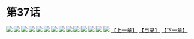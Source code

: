 # 第37话
![](https://s2.baozimh.com/scomic/yuekanshaonuyeqijun-chunquan/0/41-xlfo/1.jpg)
![](https://s2.baozimh.com/scomic/yuekanshaonuyeqijun-chunquan/0/41-xlfo/2.jpg)
![](https://s2.baozimh.com/scomic/yuekanshaonuyeqijun-chunquan/0/41-xlfo/3.jpg)
![](https://s2.baozimh.com/scomic/yuekanshaonuyeqijun-chunquan/0/41-xlfo/4.jpg)
![](https://s2.baozimh.com/scomic/yuekanshaonuyeqijun-chunquan/0/41-xlfo/5.jpg)
![](https://s2.baozimh.com/scomic/yuekanshaonuyeqijun-chunquan/0/41-xlfo/6.jpg)
![](https://s2.baozimh.com/scomic/yuekanshaonuyeqijun-chunquan/0/41-xlfo/7.jpg)
![](https://s2.baozimh.com/scomic/yuekanshaonuyeqijun-chunquan/0/41-xlfo/8.jpg)
![](https://s2.baozimh.com/scomic/yuekanshaonuyeqijun-chunquan/0/41-xlfo/9.jpg)
![](https://s2.baozimh.com/scomic/yuekanshaonuyeqijun-chunquan/0/41-xlfo/10.jpg)
![](https://s2.baozimh.com/scomic/yuekanshaonuyeqijun-chunquan/0/41-xlfo/11.jpg)
![](https://s2.baozimh.com/scomic/yuekanshaonuyeqijun-chunquan/0/41-xlfo/12.jpg)
![](https://s2.baozimh.com/scomic/yuekanshaonuyeqijun-chunquan/0/41-xlfo/13.jpg)
![](https://s2.baozimh.com/scomic/yuekanshaonuyeqijun-chunquan/0/41-xlfo/14.jpg)
[【上一章】](./36.md)
[【目录】](./README.md)
[【下一章】](./38.md)
